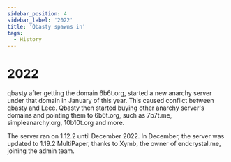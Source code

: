 ```yaml
---
sidebar_position: 4
sidebar_label: '2022'
title: 'Qbasty spawns in'
tags:
  - History
---
```


# 2022

qbasty after getting the domain 6b6t.org, started a new anarchy server under that domain in January of this year. This caused conflict between qbasty and Leee. Qbasty then started buying other anarchy server's domains and pointing them to 6b6t.org, such as 7b7t.me, simpleanarchy.org, 10b10t.org and more.

The server ran on 1.12.2 until December 2022. In December, the server was updated to 1.19.2 MultiPaper, thanks to Xymb, the owner of endcrystal.me, joining the admin team.
